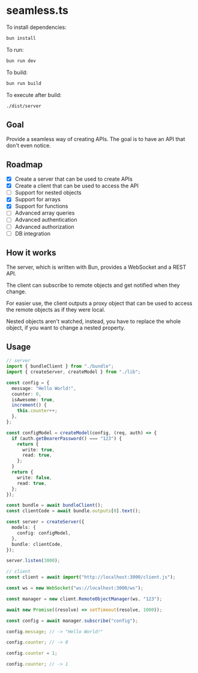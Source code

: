 # seamless.ts

To install dependencies:

```bash
bun install
```

To run:

```bash
bun run dev
```

To build:

```bash
bun run build
```

To execute after build:

```bash
./dist/server
```

## Goal

Provide a seamless way of creating APIs. The goal is to have an API that don't even notice.

## Roadmap

- [x] Create a server that can be used to create APIs
- [x] Create a client that can be used to access the API
- [ ] Support for nested objects
- [x] Support for arrays
- [x] Support for functions
- [ ] Advanced array queries
- [ ] Advanced authentication
- [ ] Advanced authorization
- [ ] DB integration

## How it works

The server, which is written with Bun, provides a WebSocket and a REST API.

The client can subscribe to remote objects and get notified when they change.

For easier use, the client outputs a proxy object that can be used to access the remote objects as if they were local.

Nested objects aren't watched, instead, you have to replace the whole object, if you want to change a nested property.

## Usage

```ts
// server
import { bundleClient } from "./bundle";
import { createServer, createModel } from "./lib";

const config = {
  message: "Hello World!",
  counter: 0,
  isAwesome: true,
  increment() {
    this.counter++;
  },
};

const configModel = createModel(config, (req, auth) => {
  if (auth.getBearerPassword() === "123") {
    return {
      write: true,
      read: true,
    };
  }
  return {
    write: false,
    read: true,
  };
});

const bundle = await bundleClient();
const clientCode = await bundle.outputs[0].text();

const server = createServer({
  models: {
    config: configModel,
  },
  bundle: clientCode,
});

server.listen(3000);
```

```ts
// client
const client = await import("http://localhost:3000/client.js");

const ws = new WebSocket("ws://localhost:3000/ws");

const manager = new client.RemoteObjectManager(ws, "123");

await new Promise((resolve) => setTimeout(resolve, 1000));

const config = await manager.subscribe("config");

config.message; // -> "Hello World!"

config.counter; // -> 0

config.counter = 1;

config.counter; // -> 1
```
